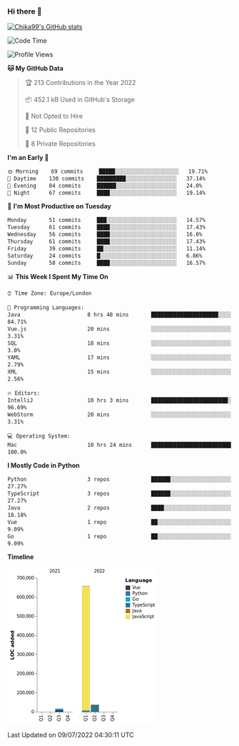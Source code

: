 ### Hi there 👋
[![Chika99's GitHub stats](https://github-readme-stats.vercel.app/api?username=Chika99&count_private=true&show_icons=true)](https://github.com/anuraghazra/github-readme-stats)

<!--START_SECTION:waka-->
![Code Time](http://img.shields.io/badge/Code%20Time-0%20secs-blue)

![Profile Views](http://img.shields.io/badge/Profile%20Views-21-blue)

**🐱 My GitHub Data** 

> 🏆 213 Contributions in the Year 2022
 > 
> 📦 452.1 kB Used in GitHub's Storage 
 > 
> 🚫 Not Opted to Hire
 > 
> 📜 12 Public Repositories 
 > 
> 🔑 8 Private Repositories  
 > 
**I'm an Early 🐤** 

```text
🌞 Morning    69 commits     █████░░░░░░░░░░░░░░░░░░░░   19.71% 
🌆 Daytime    130 commits    █████████░░░░░░░░░░░░░░░░   37.14% 
🌃 Evening    84 commits     ██████░░░░░░░░░░░░░░░░░░░   24.0% 
🌙 Night      67 commits     ████░░░░░░░░░░░░░░░░░░░░░   19.14%

```
📅 **I'm Most Productive on Tuesday** 

```text
Monday       51 commits     ███░░░░░░░░░░░░░░░░░░░░░░   14.57% 
Tuesday      61 commits     ████░░░░░░░░░░░░░░░░░░░░░   17.43% 
Wednesday    56 commits     ████░░░░░░░░░░░░░░░░░░░░░   16.0% 
Thursday     61 commits     ████░░░░░░░░░░░░░░░░░░░░░   17.43% 
Friday       39 commits     ██░░░░░░░░░░░░░░░░░░░░░░░   11.14% 
Saturday     24 commits     █░░░░░░░░░░░░░░░░░░░░░░░░   6.86% 
Sunday       58 commits     ████░░░░░░░░░░░░░░░░░░░░░   16.57%

```


📊 **This Week I Spent My Time On** 

```text
⌚︎ Time Zone: Europe/London

💬 Programming Languages: 
Java                     8 hrs 48 mins       █████████████████████░░░░   84.71% 
Vue.js                   20 mins             ░░░░░░░░░░░░░░░░░░░░░░░░░   3.31% 
SQL                      18 mins             ░░░░░░░░░░░░░░░░░░░░░░░░░   3.0% 
YAML                     17 mins             ░░░░░░░░░░░░░░░░░░░░░░░░░   2.79% 
XML                      15 mins             ░░░░░░░░░░░░░░░░░░░░░░░░░   2.56%

🔥 Editors: 
IntelliJ                 10 hrs 3 mins       ████████████████████████░   96.69% 
WebStorm                 20 mins             ░░░░░░░░░░░░░░░░░░░░░░░░░   3.31%

💻 Operating System: 
Mac                      10 hrs 24 mins      █████████████████████████   100.0%

```

**I Mostly Code in Python** 

```text
Python                   3 repos             ██████░░░░░░░░░░░░░░░░░░░   27.27% 
TypeScript               3 repos             ██████░░░░░░░░░░░░░░░░░░░   27.27% 
Java                     2 repos             ████░░░░░░░░░░░░░░░░░░░░░   18.18% 
Vue                      1 repo              ██░░░░░░░░░░░░░░░░░░░░░░░   9.09% 
Go                       1 repo              ██░░░░░░░░░░░░░░░░░░░░░░░   9.09%

```


**Timeline**

![Chart not found](https://raw.githubusercontent.com/Chika99/Chika99/main/charts/bar_graph.png) 


 Last Updated on 09/07/2022 04:30:11 UTC
<!--END_SECTION:waka-->

<!--
**Chika99/Chika99** is a ✨ _special_ ✨ repository because its `README.md` (this file) appears on your GitHub profile.

Here are some ideas to get you started:

- 🔭 I’m currently working on ...
- 🌱 I’m currently learning ...
- 👯 I’m looking to collaborate on ...
- 🤔 I’m looking for help with ...
- 💬 Ask me about ...
- 📫 How to reach me: ...
- 😄 Pronouns: ...
- ⚡ Fun fact: ...
-->
